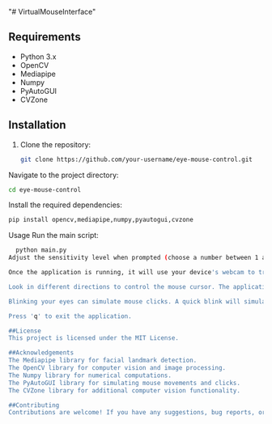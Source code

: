 "# VirtualMouseInterface" 

## Requirements

- Python 3.x
- OpenCV
- Mediapipe
- Numpy
- PyAutoGUI
- CVZone

## Installation

1. Clone the repository:

   ```bash
   git clone https://github.com/your-username/eye-mouse-control.git
   ```
Navigate to the project directory:


   ```bash
   cd eye-mouse-control
   ```
Install the required dependencies:


   ```bash
   pip install opencv,mediapipe,numpy,pyautogui,cvzone
   ```
Usage
Run the main script:

 ```bash
   python main.py
Adjust the sensitivity level when prompted (choose a number between 1 and 3) to control the mouse movement speed.

Once the application is running, it will use your device's webcam to track your facial landmarks. Keep your face visible to the camera for accurate tracking.

Look in different directions to control the mouse cursor. The application will move the cursor based on your eye movements.

Blinking your eyes can simulate mouse clicks. A quick blink will simulate a left-click, while a longer blink will simulate a right-click.

Press 'q' to exit the application.

##License
This project is licensed under the MIT License.

##Acknowledgements
The Mediapipe library for facial landmark detection.
The OpenCV library for computer vision and image processing.
The Numpy library for numerical computations.
The PyAutoGUI library for simulating mouse movements and clicks.
The CVZone library for additional computer vision functionality.

##Contributing
Contributions are welcome! If you have any suggestions, bug reports, or feature requests, please open an issue or submit a pull request.
